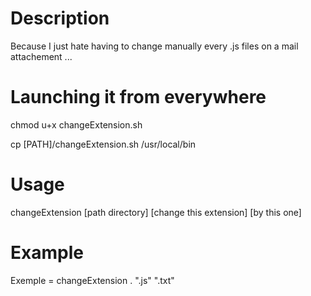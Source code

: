 # Description

Because I just hate having to change manually every .js files on a mail attachement ...

# Launching it from everywhere

chmod u+x changeExtension.sh

cp [PATH]/changeExtension.sh /usr/local/bin

# Usage 

changeExtension [path directory] [change this extension] [by this one]

# Example

Exemple = changeExtension . ".js" ".txt"